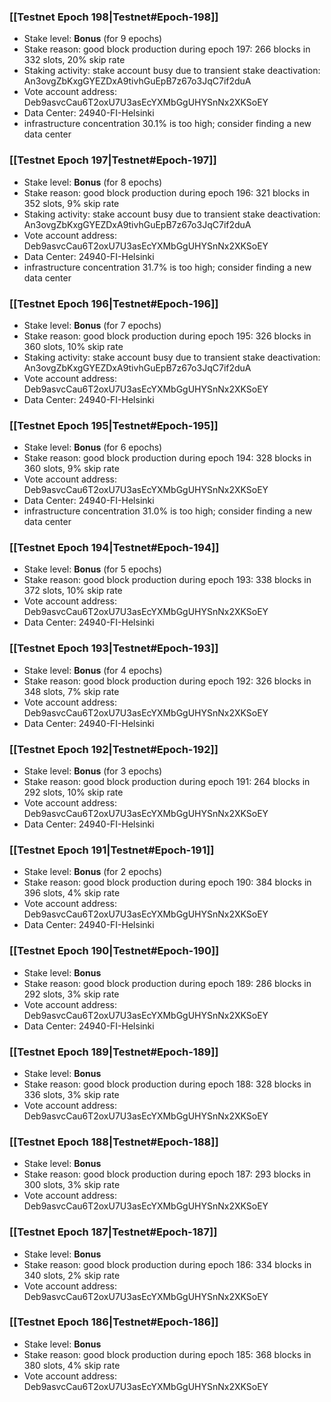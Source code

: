 ### [[Testnet Epoch 198|Testnet#Epoch-198]]
* Stake level: **Bonus** (for 9 epochs)
* Stake reason: good block production during epoch 197: 266 blocks in 332 slots, 20% skip rate
* Staking activity: stake account busy due to transient stake deactivation: An3ovgZbKxgGYEZDxA9tivhGuEpB7z67o3JqC7if2duA
* Vote account address: Deb9asvcCau6T2oxU7U3asEcYXMbGgUHYSnNx2XKSoEY
* Data Center: 24940-FI-Helsinki
* infrastructure concentration 30.1% is too high; consider finding a new data center
### [[Testnet Epoch 197|Testnet#Epoch-197]]
* Stake level: **Bonus** (for 8 epochs)
* Stake reason: good block production during epoch 196: 321 blocks in 352 slots, 9% skip rate
* Staking activity: stake account busy due to transient stake deactivation: An3ovgZbKxgGYEZDxA9tivhGuEpB7z67o3JqC7if2duA
* Vote account address: Deb9asvcCau6T2oxU7U3asEcYXMbGgUHYSnNx2XKSoEY
* Data Center: 24940-FI-Helsinki
* infrastructure concentration 31.7% is too high; consider finding a new data center
### [[Testnet Epoch 196|Testnet#Epoch-196]]
* Stake level: **Bonus** (for 7 epochs)
* Stake reason: good block production during epoch 195: 326 blocks in 360 slots, 10% skip rate
* Staking activity: stake account busy due to transient stake deactivation: An3ovgZbKxgGYEZDxA9tivhGuEpB7z67o3JqC7if2duA
* Vote account address: Deb9asvcCau6T2oxU7U3asEcYXMbGgUHYSnNx2XKSoEY
* Data Center: 24940-FI-Helsinki
### [[Testnet Epoch 195|Testnet#Epoch-195]]
* Stake level: **Bonus** (for 6 epochs)
* Stake reason: good block production during epoch 194: 328 blocks in 360 slots, 9% skip rate
* Vote account address: Deb9asvcCau6T2oxU7U3asEcYXMbGgUHYSnNx2XKSoEY
* Data Center: 24940-FI-Helsinki
* infrastructure concentration 31.0% is too high; consider finding a new data center
### [[Testnet Epoch 194|Testnet#Epoch-194]]
* Stake level: **Bonus** (for 5 epochs)
* Stake reason: good block production during epoch 193: 338 blocks in 372 slots, 10% skip rate
* Vote account address: Deb9asvcCau6T2oxU7U3asEcYXMbGgUHYSnNx2XKSoEY
* Data Center: 24940-FI-Helsinki
### [[Testnet Epoch 193|Testnet#Epoch-193]]
* Stake level: **Bonus** (for 4 epochs)
* Stake reason: good block production during epoch 192: 326 blocks in 348 slots, 7% skip rate
* Vote account address: Deb9asvcCau6T2oxU7U3asEcYXMbGgUHYSnNx2XKSoEY
* Data Center: 24940-FI-Helsinki
### [[Testnet Epoch 192|Testnet#Epoch-192]]
* Stake level: **Bonus** (for 3 epochs)
* Stake reason: good block production during epoch 191: 264 blocks in 292 slots, 10% skip rate
* Vote account address: Deb9asvcCau6T2oxU7U3asEcYXMbGgUHYSnNx2XKSoEY
* Data Center: 24940-FI-Helsinki
### [[Testnet Epoch 191|Testnet#Epoch-191]]
* Stake level: **Bonus** (for 2 epochs)
* Stake reason: good block production during epoch 190: 384 blocks in 396 slots, 4% skip rate
* Vote account address: Deb9asvcCau6T2oxU7U3asEcYXMbGgUHYSnNx2XKSoEY
* Data Center: 24940-FI-Helsinki
### [[Testnet Epoch 190|Testnet#Epoch-190]]
* Stake level: **Bonus**
* Stake reason: good block production during epoch 189: 286 blocks in 292 slots, 3% skip rate
* Vote account address: Deb9asvcCau6T2oxU7U3asEcYXMbGgUHYSnNx2XKSoEY
* Data Center: 24940-FI-Helsinki
### [[Testnet Epoch 189|Testnet#Epoch-189]]
* Stake level: **Bonus**
* Stake reason: good block production during epoch 188: 328 blocks in 336 slots, 3% skip rate
* Vote account address: Deb9asvcCau6T2oxU7U3asEcYXMbGgUHYSnNx2XKSoEY
### [[Testnet Epoch 188|Testnet#Epoch-188]]
* Stake level: **Bonus**
* Stake reason: good block production during epoch 187: 293 blocks in 300 slots, 3% skip rate
* Vote account address: Deb9asvcCau6T2oxU7U3asEcYXMbGgUHYSnNx2XKSoEY
### [[Testnet Epoch 187|Testnet#Epoch-187]]
* Stake level: **Bonus**
* Stake reason: good block production during epoch 186: 334 blocks in 340 slots, 2% skip rate
* Vote account address: Deb9asvcCau6T2oxU7U3asEcYXMbGgUHYSnNx2XKSoEY
### [[Testnet Epoch 186|Testnet#Epoch-186]]
* Stake level: **Bonus**
* Stake reason: good block production during epoch 185: 368 blocks in 380 slots, 4% skip rate
* Vote account address: Deb9asvcCau6T2oxU7U3asEcYXMbGgUHYSnNx2XKSoEY